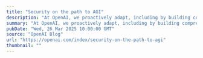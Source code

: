 ```yaml
---
title: "Security on the path to AGI"
description: "At OpenAI, we proactively adapt, including by building comprehensive security measures directly into our infrastructure and models."
summary: "At OpenAI, we proactively adapt, including by building comprehensive security measures directly into our infrastructure and models."
pubDate: "Wed, 26 Mar 2025 10:00:00 GMT"
source: "OpenAI Blog"
url: "https://openai.com/index/security-on-the-path-to-agi"
thumbnail: ""
---
```


